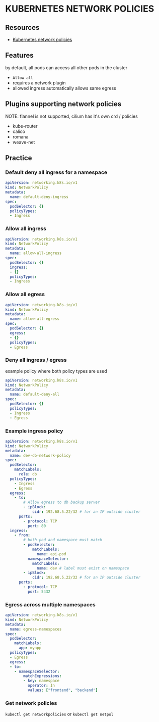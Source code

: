 # KUBERNETES NETWORK POLICIES

## Resources

- [Kubernetes network policies](https://kubernetes.io/docs/concepts/services-networking/network-policies/)

## Features
by default, all pods can access all other pods in the cluster

- `Allow all`
- requires a network plugin
- allowed ingress automatically allows same egress

## Plugins supporting network policies
NOTE: flannel is not supported, cilium has it's own crd / policies
- kube-router
- calico
- romana
- weave-net

## Practice

### Default deny all ingress for a namespace

```yml
apiVersion: networking.k8s.io/v1
kind: NetworkPolicy
metadata:
  name: default-deny-ingress
spec:
  podSelector: {}
  policyTypes:
  - Ingress
```

### Allow all ingress

```yml
apiVersion: networking.k8s.io/v1
kind: NetworkPolicy
metadata:
  name: allow-all-ingress
spec:
  podSelector: {}
  ingress:
  - {}
  policyTypes:
  - Ingress
```

### Allow all egress

```yml
apiVersion: networking.k8s.io/v1
kind: NetworkPolicy
metadata:
  name: allow-all-egress
spec:
  podSelector: {}
  egress:
  - {}
  policyTypes:
  - Egress
```

### Deny all ingress / egress
example policy where both policy types are used

```yml
apiVersion: networking.k8s.io/v1
kind: NetworkPolicy
metadata:
  name: default-deny-all
spec:
  podSelector: {}
  policyTypes:
  - Ingress
  - Egress
```

### Example ingress policy

```yml
apiVersion: networking.k8s.io/v1
kind: NetworkPolicy
metadata:
  name: dev-db-network-policy
spec:
  podSelector:
    matchLabels:
      role: db
  policyTypes:
    - Ingress
    - Egress
  egress:
    - to:
        # Allow egress to db backup server
        - ipBlock:
            cidr: 192.68.5.22/32 # for an IP outside cluster
      ports:
        - protocol: TCP
          port: 80
  ingress:
    - from:
        # both pod and namespace must match
        - podSelector:
            matchLabels:
              name: api-pod
          namespaceSelector:
            matchLabels:
              name: dev # label must exist on namespace
        - ipBlock:
            cidr: 192.68.5.22/32 # for an IP outside cluster
      ports:
        - protocol: TCP
          port: 5432
```

### Egress across multiple namespaces

```yml
apiVersion: networking.k8s.io/v1
kind: NetworkPolicy
metadata:
  name: egress-namespaces
spec:
  podSelector:
    matchLabels:
      app: myapp
  policyTypes:
  - Egress
  egress:
  - to:
    - namespaceSelector:
        matchExpressions:
        - key: namespace
          operator: In
          values: ["frontend", "backend"]
```

### Get network policies
`kubectl get networkpolicies` or `kubectl get netpol`